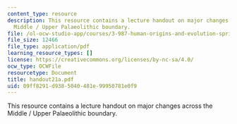 ```yaml
---
content_type: resource
description: This resource contains a lecture handout on major changes across the
  Middle / Upper Palaeolithic boundary.
file: /ol-ocw-studio-app/courses/3-987-human-origins-and-evolution-spring-2006/09ff8291d9385040481e99950781e0f9_handout21a.pdf
file_size: 12466
file_type: application/pdf
learning_resource_types: []
license: https://creativecommons.org/licenses/by-nc-sa/4.0/
ocw_type: OCWFile
resourcetype: Document
title: handout21a.pdf
uid: 09ff8291-d938-5040-481e-99950781e0f9
---
```

This resource contains a lecture handout on major changes across the Middle / Upper Palaeolithic boundary.